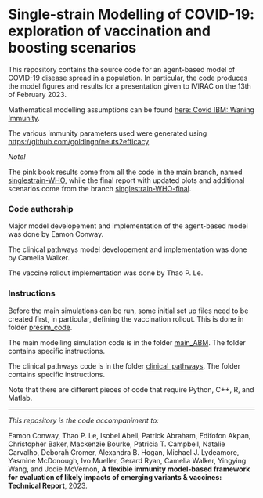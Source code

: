 # Single-strain Modelling of COVID-19: exploration of vaccination and boosting scenarios

This repository contains the source code for an agent-based model of COVID-19 disease spread in a population. In particular, the code produces the model figures and results for a presentation given to IVIRAC on the 13th of February 2023.

Mathematical modelling assumptions can be found [here: Covid IBM: Waning Immunity](https://spectrum-spark.github.io/covid-IBM/).

The various immunity parameters used were generated using https://github.com/goldingn/neuts2efficacy 

*Note!*

The pink book results come from all the code in the main branch, named [singlestrain-WHO](https://github.com/spectrum-spark/covid_singlestrain_scenarios/tree/singlestrain-WHO), while the final report with updated plots and additional scenarios come from the branch [singlestrain-WHO-final](https://github.com/spectrum-spark/covid_singlestrain_scenarios/tree/singlestrain-WHO-final).

### Code authorship

Major model developement and implementation of the agent-based model was done by Eamon Conway.

The clinical pathways model developement and implementation was done by Camelia Walker.

The vaccine rollout implementation was done by Thao P. Le.

### Instructions

Before the main simulations can be run, some initial set up files need to be created first, in particular, defining the vaccination rollout. This is done in folder [presim_code](https://github.com/spectrum-spark/covid_singlestrain_scenarios/tree/singlestrain-WHO/presim_code).

The main modelling simulation code is in the folder [main_ABM](https://github.com/spectrum-spark/covid_singlestrain_scenarios/tree/singlestrain-WHO/main_ABM). The folder contains specific instructions.

The clinical pathways code is in the folder [clinical_pathways](https://github.com/spectrum-spark/covid_singlestrain_scenarios/tree/singlestrain-WHO/clinical_pathways). The folder contains specific instructions.

Note that there are different pieces of code that require Python, C++, R, and Matlab.

---

*This repository is the code accompaniment to:*

Eamon Conway, Thao P. Le, Isobel Abell, Patrick Abraham, Edifofon Akpan, Christopher Baker, Mackenzie Bourke, Patricia T. Campbell, Natalie Carvalho, Deborah Cromer, Alexandra B. Hogan, Michael J. Lydeamore, Yasmine McDonough, Ivo Mueller, Gerard Ryan, Camelia Walker, Yingying Wang, and Jodie McVernon, **A flexible immunity model-based framework for evaluation of likely impacts of emerging variants & vaccines: Technical Report**, 2023.
